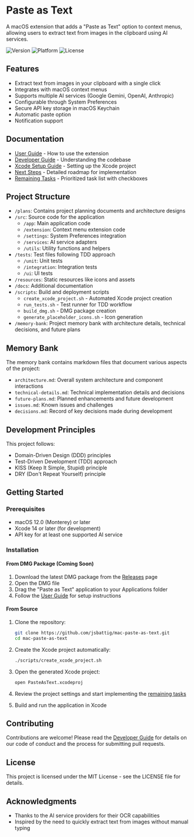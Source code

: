 # Paste as Text

A macOS extension that adds a "Paste as Text" option to context menus, allowing users to extract text from images in the clipboard using AI services.

![Version](https://img.shields.io/badge/version-1.0-blue)
![Platform](https://img.shields.io/badge/platform-macOS%2012.0%2B-lightgrey)
![License](https://img.shields.io/badge/license-MIT-green)

## Features

- Extract text from images in your clipboard with a single click
- Integrates with macOS context menus
- Supports multiple AI services (Google Gemini, OpenAI, Anthropic)
- Configurable through System Preferences
- Secure API key storage in macOS Keychain
- Automatic paste option
- Notification support

## Documentation

- [User Guide](docs/user_guide.md) - How to use the extension
- [Developer Guide](docs/developer_guide.md) - Understanding the codebase
- [Xcode Setup Guide](docs/xcode_setup_guide.md) - Setting up the Xcode project
- [Next Steps](docs/next_steps.md) - Detailed roadmap for implementation
- [Remaining Tasks](docs/remaining_tasks.md) - Prioritized task list with checkboxes

## Project Structure

- `/plans`: Contains project planning documents and architecture designs
- `/src`: Source code for the application
  - `/app`: Main application code
  - `/extension`: Context menu extension code
  - `/settings`: System Preferences integration
  - `/services`: AI service adapters
  - `/utils`: Utility functions and helpers
- `/tests`: Test files following TDD approach
  - `/unit`: Unit tests
  - `/integration`: Integration tests
  - `/ui`: UI tests
- `/resources`: Static resources like icons and assets
- `/docs`: Additional documentation
- `/scripts`: Build and deployment scripts
  - `create_xcode_project.sh` - Automated Xcode project creation
  - `run_tests.sh` - Test runner for TDD workflow
  - `build_dmg.sh` - DMG package creation
  - `generate_placeholder_icons.sh` - Icon generation
- `/memory-bank`: Project memory bank with architecture details, technical decisions, and future plans

## Memory Bank

The memory bank contains markdown files that document various aspects of the project:

- `architecture.md`: Overall system architecture and component interactions
- `technical-details.md`: Technical implementation details and decisions
- `future-plans.md`: Planned enhancements and future development
- `issues.md`: Known issues and challenges
- `decisions.md`: Record of key decisions made during development

## Development Principles

This project follows:
- Domain-Driven Design (DDD) principles
- Test-Driven Development (TDD) approach
- KISS (Keep It Simple, Stupid) principle
- DRY (Don't Repeat Yourself) principle

## Getting Started

### Prerequisites

- macOS 12.0 (Monterey) or later
- Xcode 14 or later (for development)
- API key for at least one supported AI service

### Installation

#### From DMG Package (Coming Soon)

1. Download the latest DMG package from the [Releases](https://github.com/jsbattig/mac-paste-as-text/releases) page
2. Open the DMG file
3. Drag the "Paste as Text" application to your Applications folder
4. Follow the [User Guide](docs/user_guide.md) for setup instructions

#### From Source

1. Clone the repository:
   ```bash
   git clone https://github.com/jsbattig/mac-paste-as-text.git
   cd mac-paste-as-text
   ```

2. Create the Xcode project automatically:
   ```bash
   ./scripts/create_xcode_project.sh
   ```

3. Open the generated Xcode project:
   ```bash
   open PasteAsText.xcodeproj
   ```

4. Review the project settings and start implementing the [remaining tasks](docs/remaining_tasks.md)

4. Build and run the application in Xcode

## Contributing

Contributions are welcome! Please read the [Developer Guide](docs/developer_guide.md) for details on our code of conduct and the process for submitting pull requests.

## License

This project is licensed under the MIT License - see the LICENSE file for details.

## Acknowledgments

- Thanks to the AI service providers for their OCR capabilities
- Inspired by the need to quickly extract text from images without manual typing